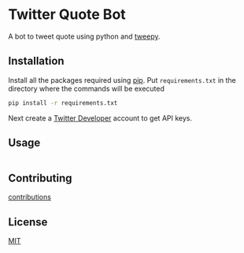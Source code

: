 # Twitter Quote Bot

A bot to tweet quote using python and [tweepy](https://github.com/tweepy/tweepy).

## Installation

Install all the packages required using [pip](https://pip.pypa.io/en/stable/). Put ```requirements.txt``` in the directory where the commands will be executed

```bash
pip install -r requirements.txt
```

Next create a [Twitter Developer](https://developer.twitter.com/) account to get API keys.

## Usage

```python

```

## Contributing
[contributions](https://github.com/thisisrick25/twitter-quote-bot/blob/main/CONTRIBUTING.md)

## License
[MIT](https://choosealicense.com/licenses/mit/)
